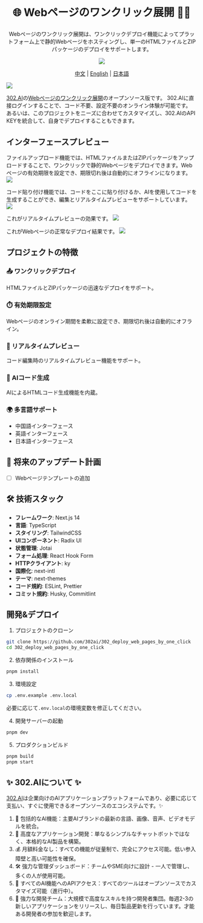 # <p align="center"> 🌐 Webページのワンクリック展開 🚀✨</p>

<p align="center">Webページのワンクリック展開は、ワンクリックデプロイ機能によってプラットフォーム上で静的Webページをホスティングし、単一のHTMLファイルとZIPパッケージのデプロイをサポートします。</p>

<p align="center"><a href="https://302.ai/product/detail/65" target="blank"><img src="https://file.302.ai/gpt/imgs/github/20250102/72a57c4263944b73bf521830878ae39a.png" /></a></p >

<p align="center"><a href="README_zh.md">中文</a> | <a href="README.md">English</a> | <a href="README_ja.md">日本語</a></p>

![](docs/302_webserve_jp.png)

[302.AI](https://302.ai/ja/)の[Webページのワンクリック展開](https://302.ai/product/detail/65)のオープンソース版です。
302.AIに直接ログインすることで、コード不要、設定不要のオンライン体験が可能です。
あるいは、このプロジェクトをニーズに合わせてカスタマイズし、302.AIのAPI KEYを統合して、自身でデプロイすることもできます。

## インターフェースプレビュー
ファイルアップロード機能では、HTMLファイルまたはZIPパッケージをアップロードすることで、ワンクリックで静的Webページをデプロイできます。Webページの有効期限を設定でき、期限切れ後は自動的にオフラインになります。
![](docs/302_Deploy_web_pages_by_one-click_screenshot_01.png)

コード貼り付け機能では、コードをここに貼り付けるか、AIを使用してコードを生成することができ、編集とリアルタイムプレビューをサポートしています。
![](docs/302_Deploy_web_pages_by_one-click_screenshot_02.png)           

これがリアルタイムプレビューの効果です。
![](docs/302_Deploy_web_pages_by_one-click_screenshot_03.png)        

これがWebページの正常なデプロイ結果です。
![](docs/302_Deploy_web_pages_by_one-click_screenshot_04.png)     

## プロジェクトの特徴
### 📤 ワンクリックデプロイ
HTMLファイルとZIPパッケージの迅速なデプロイをサポート。
### ⏱️ 有効期限設定
Webページのオンライン期間を柔軟に設定でき、期限切れ後は自動的にオフライン。
### 🔄 リアルタイムプレビュー
コード編集時のリアルタイムプレビュー機能をサポート。
### 📝 AIコード生成
AIによるHTMLコード生成機能を内蔵。
### 🌍 多言語サポート
- 中国語インターフェース
- 英語インターフェース
- 日本語インターフェース

## 🚩 将来のアップデート計画
- [ ] Webページテンプレートの追加

## 🛠️ 技術スタック

- **フレームワーク**: Next.js 14
- **言語**: TypeScript
- **スタイリング**: TailwindCSS
- **UIコンポーネント**: Radix UI
- **状態管理**: Jotai
- **フォーム処理**: React Hook Form
- **HTTPクライアント**: ky
- **国際化**: next-intl
- **テーマ**: next-themes
- **コード規約**: ESLint, Prettier
- **コミット規約**: Husky, Commitlint

## 開発&デプロイ
1. プロジェクトのクローン
```bash
git clone https://github.com/302ai/302_deploy_web_pages_by_one_click
cd 302_deploy_web_pages_by_one_click
```

2. 依存関係のインストール
```bash
pnpm install
```

3. 環境設定
```bash
cp .env.example .env.local
```
必要に応じて`.env.local`の環境変数を修正してください。

4. 開発サーバーの起動
```bash
pnpm dev
```

5. プロダクションビルド
```bash
pnpm build
pnpm start
```

## ✨ 302.AIについて ✨
[302.AI](https://302.ai/ja/)は企業向けのAIアプリケーションプラットフォームであり、必要に応じて支払い、すぐに使用できるオープンソースのエコシステムです。✨
1. 🧠 包括的なAI機能：主要AIブランドの最新の言語、画像、音声、ビデオモデルを統合。
2. 🚀 高度なアプリケーション開発：単なるシンプルなチャットボットではなく、本格的なAI製品を構築。
3. 💰 月額料金なし：すべての機能が従量制で、完全にアクセス可能。低い参入障壁と高い可能性を確保。
4. 🛠 強力な管理ダッシュボード：チームやSME向けに設計 - 一人で管理し、多くの人が使用可能。
5. 🔗 すべてのAI機能へのAPIアクセス：すべてのツールはオープンソースでカスタマイズ可能（進行中）。
6. 💪 強力な開発チーム：大規模で高度なスキルを持つ開発者集団。毎週2-3の新しいアプリケーションをリリースし、毎日製品更新を行っています。才能ある開発者の参加を歓迎します。
